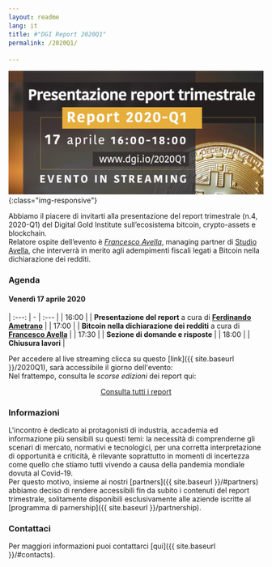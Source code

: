 ```yaml
---
layout: readme
lang: it
title: #"DGI Report 2020Q1"
permalink: /2020Q1/

---
```


![2020Q1-agenda](/img/events/20200417-2020Q1-web.jpg){:class="img-responsive"}

Abbiamo il piacere di invitarti alla presentazione del
report trimestrale (n.4, 2020-Q1) del Digital Gold Institute
sull’ecosistema bitcoin, crypto-assets e blockchain.  
Relatore ospite dell’evento è [*Francesco Avella*](https://www.linkedin.com/in/francesco-avella-84b1a111/?originalSubdomain=it"),
managing partner di [Studio Avella](http://www.studioavella.it/),
che interverrà in merito agli adempimenti fiscali legati a Bitcoin
nella dichiarazione dei redditi.

### Agenda

#### Venerdì 17 aprile 2020
>
| :---: | - | :--- |
| 16:00 | | **Presentazione del report** a cura di [**Ferdinando Ametrano**](http://www.ametrano.net/) |
| 17:00 | | **Bitcoin nella dichiarazione dei redditi** a cura di [**Francesco Avella**](https://www.linkedin.com/in/francesco-avella-84b1a111/?originalSubdomain=it") |
| 17:30 | | **Sezione di domande e risposte** |
| 18:00 | | **Chiusura lavori** |

Per accedere al live streaming clicca su questo [link]({{ site.baseurl }}/2020Q1), sarà accessibile il giorno dell'evento:  
Nel frattempo, consulta le *scorse edizioni* dei report qui:
<p align="center">
<a href="{{ site.baseurl }}/reports" class="btn btn-primary btn-xl page-scroll">Consulta tutti i report</a>
</p>

### Informazioni

L'incontro è dedicato ai protagonisti di industria,
accademia ed informazione più sensibili su questi temi:
la necessità di comprenderne gli scenari di mercato,
normativi e tecnologici, per una corretta interpretazione
di opportunità e criticità, è rilevante soprattutto in momenti
di incertezza come quello che stiamo tutti vivendo a causa della
pandemia mondiale dovuta al Covid-19.  
Per questo motivo, insieme ai nostri [partners]({{ site.baseurl }}/#partners)
abbiamo deciso di rendere accessibili fin da subito i contenuti del report trimestrale,
solitamente disponibili esclusivamente alle aziende iscritte al [programma di parnership]({{ site.baseurl }}/partnership).

### Contattaci

Per maggiori informazioni puoi contattarci [qui]({{ site.baseurl }}/#contacts).
